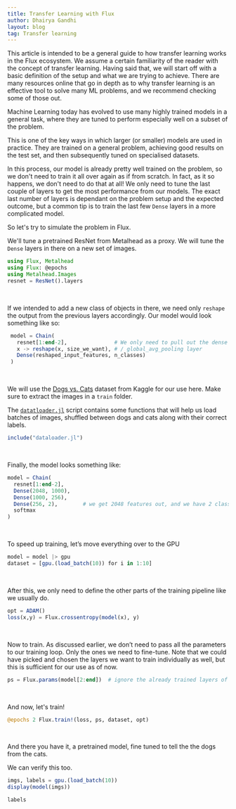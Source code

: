 ```yaml
---
title: Transfer Learning with Flux
author: Dhairya Gandhi
layout: blog
tag: Transfer learning
---
```


This article is intended to be a general guide to how transfer learning works in the Flux ecosystem. We assume a certain familiarity of the reader with the concept of transfer learning. Having said that, we will start off with a basic definition of the setup and what we are trying to achieve. There are many resources online that go in depth as to why transfer learning is an effective tool to solve many ML problems, and we recommend checking some of those out.

Machine Learning today has evolved to use many highly trained models in a general task, where they are tuned to perform especially well on a subset of the problem.

This is one of the key ways in which larger (or smaller) models are used in practice. They are trained on a general problem, achieving good results on the test set, and then subsequently tuned on specialised datasets.

In this process, our model is already pretty well trained on the problem, so we don't need to train it all over again as if from scratch. In fact, as it so happens, we don't need to do that at all! We only need to tune the last couple of layers to get the most performance from our models. The exact last number of layers is dependant on the problem setup and the expected outcome, but a common tip is to train the last few `Dense` layers in a more complicated model.

So let's try to simulate the problem in Flux.

We'll tune a pretrained ResNet from Metalhead as a proxy. We will tune the `Dense` layers in there on a new set of images.

```julia
using Flux, Metalhead
using Flux: @epochs
using Metalhead.Images
resnet = ResNet().layers
```
<br>

If we intended to add a new class of objects in there, we need only `reshape` the output from the previous layers accordingly.
Our model would look something like so:

```julia
 model = Chain(
   resnet[1:end-2],               # We only need to pull out the dense layer in here
   x -> reshape(x, size_we_want), # / global_avg_pooling layer
   Dense(reshaped_input_features, n_classes)
 )
```
<br>

We will use the [Dogs vs. Cats](https://www.kaggle.com/c/dogs-vs-cats/data) dataset from Kaggle for our use here.
Make sure to extract the images in a `train` folder.

The [`datatloader.jl`](https://github.com/FluxML/model-zoo/blob/master/tutorials/transfer_learning/dataloader.jl) script contains some functions that will help us load batches of images, shuffled between dogs and cats along with their correct labels.

```julia
include("dataloader.jl")
```
<br>

Finally, the model looks something like:

```julia
model = Chain(
  resnet[1:end-2],
  Dense(2048, 1000),  
  Dense(1000, 256),
  Dense(256, 2),        # we get 2048 features out, and we have 2 classes
  softmax
)
```
<br>

To speed up training, let’s move everything over to the GPU

```julia
model = model |> gpu
dataset = [gpu.(load_batch(10)) for i in 1:10]
```
<br>

After this, we only need to define the other parts of the training pipeline like we usually do.

```julia
opt = ADAM()
loss(x,y) = Flux.crossentropy(model(x), y)
```
<br>

Now to train. As discussed earlier, we don’t need to pass all the parameters to our training loop. Only the ones we need to fine-tune. Note that we could have picked and chosen the layers we want to train individually as well, but this is sufficient for our use as of now.

```julia
ps = Flux.params(model[2:end])  # ignore the already trained layers of the ResNet
```
<br>

And now, let's train!

```julia
@epochs 2 Flux.train!(loss, ps, dataset, opt)
```
<br>

And there you have it, a pretrained model, fine tuned to tell the the dogs from the cats.

We can verify this too.

```julia
imgs, labels = gpu.(load_batch(10))
display(model(imgs))

labels
```
<br>
